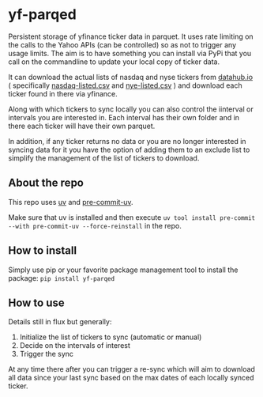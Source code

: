 # yf-parqed

Persistent storage of yfinance ticker data in parquet.  It uses rate limiting on the calls to the Yahoo APIs (can be controlled) so as not to trigger any 
usage limits. The aim is to have something you can install via PyPi that you call on the commandline to update your local copy of ticker data.

It can download the actual lists of nasdaq and nyse tickers from [datahub.io](https://datahub.io/) ( specifically  [nasdaq-listed.csv](https://datahub.io/core/nasdaq-listings/_r/-/data/nasdaq-listed.csv) and [nye-listed.csv](https://datahub.io/core/nyse-other-listings/_r/-/data/nyse-listed.csv) ) and download each ticker found in there via yfinance.

Along with which tickers to sync locally you can also control the iinterval or intervals you are interested in.
Each interval has their own folder and in there each ticker will have their own parquet. 

In addition, if any ticker returns no data or you are no longer interested in syncing data for it you have the option of adding them to an exclude list to
simplify the management of the list of tickers to download.

## About the repo

This repo uses [uv](https://docs.astral.sh/uv/) and [pre-commit-uv](https://pypi.org/project/pre-commit-uv/).  

Make sure that uv is installed and then execute `uv tool install pre-commit --with pre-commit-uv --force-reinstall` in the repo.

## How to install

Simply use pip or your favorite package management tool to install the package: `pip install yf-parqed`

## How to use

Details still in flux but generally:

1. Initialize the list of tickers to sync (automatic or manual) 
2. Decide on the intervals of interest
3. Trigger the sync

At any time there after you can trigger a re-sync which will aim to download all data since your last sync based on the 
max dates of each locally synced ticker.




